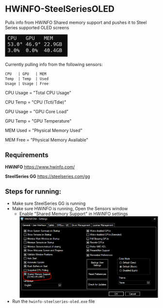 # HWiNFO-SteelSeriesOLED
Pulls info from HWiNFO Shared memory support and pushes it to Steel Series supported OLED screens

![hwinfo-steelseries-oled.png](/assets/hwinfo-steelseries-oled.png)

Currently pulling info from the following sensors:

```
CPU   | GPU   | MEM
Temp  | Temp  | Used
Usage | Usage | Free
```

CPU Usage = "Total CPU Usage"

CPU Temp  = "CPU (Tctl/Tdie)"

GPU Usage = "GPU Core Load"

GPU Temp  = "GPU Temperature"

MEM Used  = "Physical Memory Used"

MEM Free  = "Physical Memory Available"


## Requirements
**HWiNFO**
https://www.hwinfo.com/

**SteelSeries GG**
https://steelseries.com/gg


## Steps for running:
- Make sure SteelSeries GG is running
- Make sure HWiNFO is running, Open the Sensors window
  - Enable "Shared Memory Support" in HWiNFO settings
  ![hwinfo-shared-memory.png](/assets/hwinfo-shared-memory.png)
- Run the `hwinfo-steelseries-oled.exe` file
